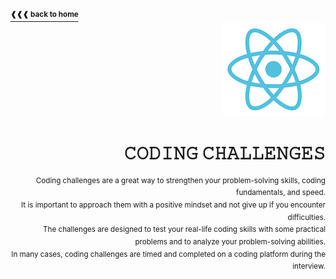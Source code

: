 <a name="top"></a>

<a href="https://github.com/LisKorzun/react---technical-assignments/tree/main#readme-top">
    <sup><b>❰❰❰ back to home</b></sup>
</a>

<div align="right">
    <a href="https://react.dev/">
        <img alt="react logo" src="/react-logo.png" height="150"/>
    </a>
    <h1>𝙲𝙾𝙳𝙸𝙽𝙶 𝙲𝙷𝙰𝙻𝙻𝙴𝙽𝙶𝙴𝚂</h1>
    <sup>Coding challenges are a great way to strengthen your problem-solving skills, coding fundamentals, and speed.<br />
    It is important to approach them with a positive mindset and not give up if you encounter difficulties. <br />
    The challenges are designed to test your real-life coding skills with some practical problems and to analyze your problem-solving abilities. <br />
    In many cases, coding challenges are timed and completed on a coding platform during the interview.</sup>
</div>
<br />
